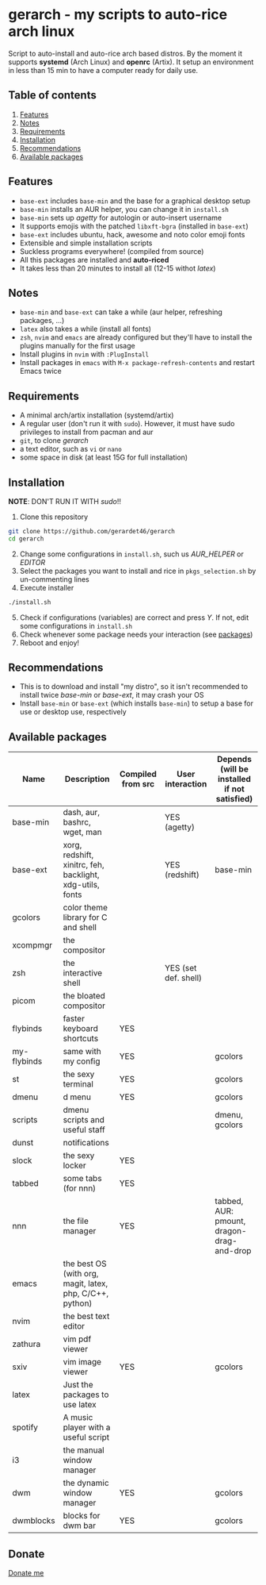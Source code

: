 # gerarch - my scripts to auto-rice arch linux
Script to auto-install and auto-rice arch based distros. By the moment it
supports **systemd** (Arch Linux) and **openrc** (Artix). It setup an environment
in less than 15 min to have a computer ready for daily use.

## Table of contents
1. [Features](#features)
2. [Notes](#notes)
3. [Requirements](#req)
4. [Installation](#install)
5. [Recommendations](#recommendations)
6. [Available packages](#pkg)


<a name="features"></a>
## Features
- `base-ext` includes `base-min` and the base for a graphical desktop setup
- `base-min` installs an AUR helper, you can change it in `install.sh`
- `base-min` sets up *agetty* for autologin or auto-insert username
- It supports emojis with the patched `libxft-bgra` (installed in `base-ext`)
- `base-ext` includes ubuntu, hack, awesome and noto color emoji fonts
- Extensible and simple installation scripts
- Suckless programs everywhere! (compiled from source)
- All this packages are installed and **auto-riced**
- It takes less than 20 minutes to install all (12-15 withot *latex*)

<a name="notes"></a>
## Notes
- `base-min` and `base-ext` can take a while (aur helper, refreshing packages, ...)
- `latex` also takes a while (install all fonts)
- `zsh`, `nvim` and `emacs` are already configured but they'll have to install the plugins manually for the first usage
- Install plugins in `nvim` with `:PlugInstall`
- Install packages in `emacs` with `M-x package-refresh-contents` and restart Emacs twice

<a name="req"></a>
## Requirements
- A minimal arch/artix installation (systemd/artix)
- A regular user (don't run it with `sudo`). However, it must have sudo privileges to install from
pacman and aur
- `git`, to clone *gerarch*
- a text editor, such as `vi` or `nano`
- some space in disk (at least 15G for full installation)


<a name="install"></a>
## Installation
**NOTE**: DON'T RUN IT WITH *sudo*!!

1. Clone this repository
```bash
git clone https://github.com/gerardet46/gerarch
cd gerarch
```
2. Change some configurations in `install.sh`, such us *AUR_HELPER* or *EDITOR*
3. Select the packages you want to install and rice in `pkgs_selection.sh` by un-commenting lines
4. Execute installer
```bash
./install.sh
```
5. Check if configurations (variables) are correct and press *Y*. If not, edit some configurations in `install.sh`
6. Check whenever some package needs your interaction (see [packages](#pkg))
8. Reboot and enjoy!

<a name="recommendations"></a>
## Recommendations
- This is to download and install "my distro", so it isn't recommended to install twice *base-min* or *base-ext*,
it may crash your OS
- Install `base-min` or `base-ext` (which installs `base-min`) to setup a base for use or desktop use, respectively


<a name="pkg"></a>
## Available packages

| Name        | Description                                               | Compiled from src | User interaction     | Depends (will be installed if not satisfied) |
|-------------|-----------------------------------------------------------|-------------------|----------------------|----------------------------------------------|
| base-min    | dash, aur, bashrc, wget, man                              |                   | YES (agetty)         |                                              |
| base-ext    | xorg, redshift, xinitrc, feh, backlight, xdg-utils, fonts |                   | YES (redshift)       | base-min                                     |
| gcolors     | color theme library for C and shell                       |                   |                      |                                              |
| xcompmgr    | the compositor                                            |                   |                      |                                              |
| zsh         | the interactive shell                                     |                   | YES (set def. shell) |                                              |
| picom       | the bloated compositor                                    |                   |                      |                                              |
| flybinds    | faster keyboard shortcuts                                 | YES               |                      |                                              |
| my-flybinds | same with my config                                       | YES               |                      | gcolors                                      |
| st          | the sexy terminal                                         | YES               |                      | gcolors                                      |
| dmenu       | d menu                                                    | YES               |                      | gcolors                                      |
| scripts     | dmenu scripts and useful staff                            |                   |                      | dmenu, gcolors                               |
| dunst       | notifications                                             |                   |                      |                                              |
| slock       | the sexy locker                                           | YES               |                      |                                              |
| tabbed      | some tabs (for nnn)                                       | YES               |                      |                                              |
| nnn         | the file manager                                          | YES               |                      | tabbed, AUR: pmount, dragon-drag-and-drop    |
| emacs       | the best OS (with org, magit, latex, php, C/C++, python)  |                   |                      |                                              |
| nvim        | the best text editor                                      |                   |                      |                                              |
| zathura     | vim pdf viewer                                            |                   |                      |                                              |
| sxiv        | vim image viewer                                          | YES               |                      | gcolors                                      |
| latex       | Just the packages to use latex                            |                   |                      |                                              |
| spotify     | A music player with a useful script                       |                   |                      |                                              |
| i3          | the manual window manager                                 |                   |                      |                                              |
| dwm         | the dynamic window manager                                | YES               |                      | gcolors                                      |
| dwmblocks   | blocks for dwm bar                                        | YES               |                      | gcolors                                             |

## Donate
[Donate me](https://paypal.me/gerardet46)
